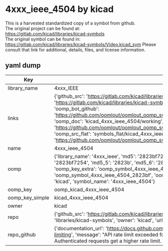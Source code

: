 # 4xxx_ieee_4504 by kicad  
This is a harvested standardized copy of a symbol from github.  
The original project can be found at:  
https://gitlab.com/kicad/libraries/kicad-symbols  
The original symbol can be found in:
https://gitlab.com/kicad/libraries/kicad-symbols/Video.kicad_sym
Please consult that link for additional, details, files, and license information.  
## yaml dump  
| Key | Value |  
| --- | --- |  
| library_name | 4xxx_IEEE |  
| links | {'github_src': 'https://gitlab.com/kicad/libraries/kicad-symbols/Video.kicad_sym', 'github_src_repo': 'https://gitlab.com/kicad/libraries/kicad-symbols', 'oomp_bot': 'kicad_4xxx_ieee_4504/working', 'oomp_bot_github': 'https://github.com/oomlout/oomlout_oomp_symbol_bot/tree/main/kicad_4xxx_ieee_4504/working', 'oomp_doc': 'kicad_4xxx_ieee_4504/working', 'oomp_doc_github': 'https://github.com/oomlout/oomlout_oomp_symbol_doc/tree/main/kicad_4xxx_ieee_4504/working', 'oomp_src_flat': 'symbols_flat/kicad_4xxx_ieee_4504/working', 'oomp_src_flat_github': 'https://github.com/oomlout/oomlout_oomp_symbol_src/tree/main/kicad_4xxx_ieee_4504/working'} |  
| name | 4xxx_ieee_4504 |  
| oomp | {'library_name': '4xxx_ieee', 'md5': '2823bf7254cf3a9524a3b8efbfd63d19', 'md5_10': '2823bf7254', 'md5_5': '2823b', 'md5_6': '2823bf', 'oomp_key': 'oomp_4xxx_ieee_4504', 'oomp_key_extra': 'oomp_symbol_4xxx_ieee_4504', 'oomp_key_full': 'oomp_symbol_4xxx_ieee_4504_2823bf', 'oomp_key_simple': '4xxx_ieee_4504', 'owner_name': 'kicad', 'symbol_name': '4xxx_ieee_4504'} |  
| oomp_key | oomp_kicad_4xxx_ieee_4504 |  
| oomp_key_simple | kicad_4xxx_ieee_4504 |  
| owner | kicad |  
| repo | {'github_src': 'https://gitlab.com/kicad/libraries/kicad-symbols/Video.kicad_sym', 'name': 'libraries/kicad-symbols', 'owner': 'kicad', 'url': 'https://gitlab.com/kicad/libraries/kicad-symbols'} |  
| repo_github | {'documentation_url': 'https://docs.github.com/rest/overview/resources-in-the-rest-api#rate-limiting', 'message': "API rate limit exceeded for 84.66.173.59. (But here's the good news: Authenticated requests get a higher rate limit. Check out the documentation for more details.)"} |  

